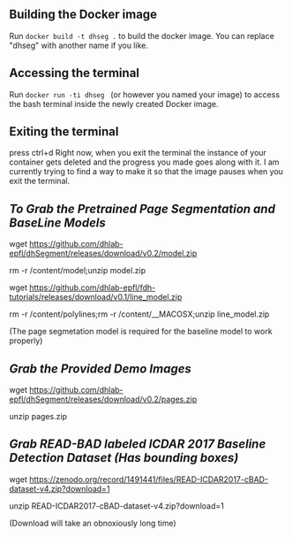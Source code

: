  ## Building the Docker image
 Run `docker build -t dhseg .` to build the docker image. You can replace "dhseg" with another name if you like.
 ## Accessing the terminal
 Run `docker run -ti dhseg ` (or however you named your image) to access the bash terminal inside the newly created Docker image.

 ## Exiting the terminal 
 press ctrl+d
 Right now, when you exit the terminal the instance of your container gets deleted and the progress you made goes along with it. I am currently trying to find a way to make it so that the image pauses when you exit the terminal.  

 ## *To Grab the Pretrained Page Segmentation and BaseLine Models* 
 wget https://github.com/dhlab-epfl/dhSegment/releases/download/v0.2/model.zip

 rm -r /content/model;unzip model.zip

 wget https://github.com/dhlab-epfl/fdh-tutorials/releases/download/v0.1/line_model.zip

 rm -r /content/polylines;rm -r /content/__MACOSX;unzip line_model.zip

 (The page segmetation model is required for the baseline model to work properly)

## *Grab the Provided Demo Images*
wget https://github.com/dhlab-epfl/dhSegment/releases/download/v0.2/pages.zip

unzip pages.zip

## *Grab READ-BAD labeled ICDAR 2017 Baseline  Detection Dataset (Has bounding boxes)*
wget https://zenodo.org/record/1491441/files/READ-ICDAR2017-cBAD-dataset-v4.zip?download=1

unzip READ-ICDAR2017-cBAD-dataset-v4.zip?download=1

(Download will take an obnoxiously long time)
